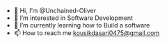 - 👋 Hi, I’m @Unchained-Oliver
- 👀 I’m interested in Software Development
- 🌱 I’m currently learning how to Build a software
- 📫 How to reach me kousikdasari0475@gmail.com

<!---
Unchained-Oliver/Unchained-Oliver is a ✨ special ✨ repository because its `README.md` (this file) appears on your GitHub profile.
You can click the Preview link to take a look at your changes.
--->
